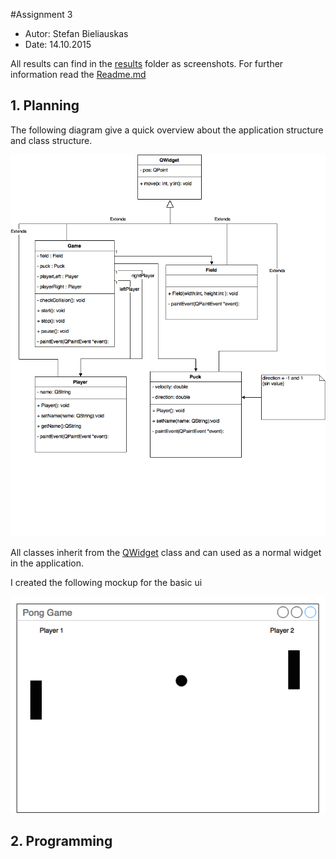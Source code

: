 #Assignment 3

* Autor:    Stefan Bieliauskas
* Date:     14.10.2015

All results can find in the [results](../results) folder as screenshots.
For further information read the [Readme.md](../Readme.md)

## 1. Planning 

The following diagram give a quick overview about the application structure and class structure. 

![Image](../results/Result-3-1-1-class-diagram.png?raw=true)

All classes inherit from the [QWidget](http://http://doc.qt.io/qt-5/qwidget.html) class and can used as a normal widget in the application. 

I created the following mockup for the basic ui 

![Image](../results/Result-3-1-2-mockup.png?raw=true)



## 2. Programming 